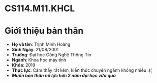 # CS114.M11.KHCL

# Giới thiệu bản thân
* **Họ và tên**: Trịnh Minh Hoàng
* **Sinh Ngày**: 21/08/2001
* **Trường**: Đại học Công Nghệ Thông Tin
* **Ngành**: Khoa học máy tính
* **Khóa**: 2019
* **Thực lực**: Cảm thấy rất kém, kiến thức chuyên ngành không nhiều :((
* ***Muốn bản thân nổ lực hơn 2 năm đại học vừa qua***
